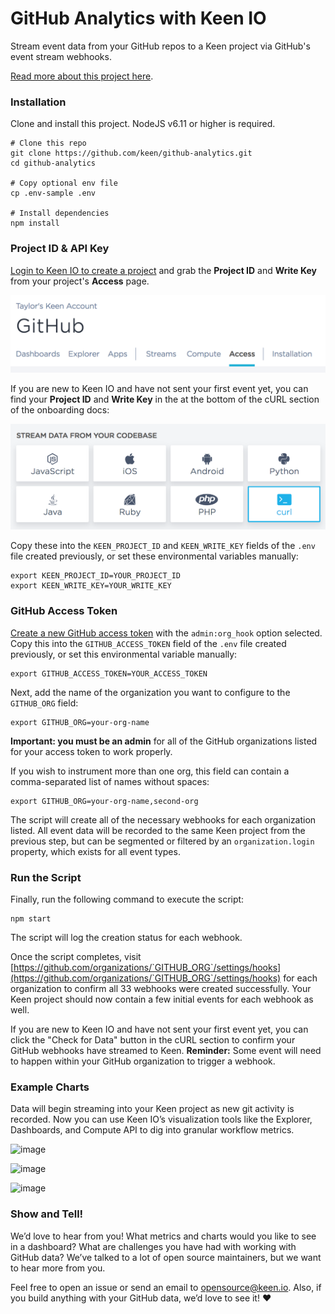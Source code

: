 # GitHub Analytics with Keen IO

Stream event data from your GitHub repos to a Keen project via GitHub's event stream webhooks. 

[Read more about this project here](https://blog.keen.io/tracking-github-data-with-keen-io-f130bcdec545).


### Installation

Clone and install this project. NodeJS v6.11 or higher is required.

```ssh
# Clone this repo
git clone https://github.com/keen/github-analytics.git
cd github-analytics

# Copy optional env file
cp .env-sample .env

# Install dependencies
npm install
```


### Project ID & API Key

[Login to Keen IO to create a project](https://keen.io/login?s=gh_github-analytics) and grab the **Project ID** and **Write Key** from your project's **Access** page. 

![image of Access page](access_page.png)

If you are new to Keen IO and have not sent your first event yet, you can find your **Project ID** and **Write Key** in the at the bottom of the cURL section of the onboarding docs:

![image of cURL section](curl_section.png)

Copy these into the `KEEN_PROJECT_ID` and `KEEN_WRITE_KEY` fields of the `.env` file created previously, or set these environmental variables manually:

```ssh
export KEEN_PROJECT_ID=YOUR_PROJECT_ID
export KEEN_WRITE_KEY=YOUR_WRITE_KEY
```


### GitHub Access Token

[Create a new GitHub access token](https://github.com/settings/tokens/new) with the `admin:org_hook` option selected. Copy this into the `GITHUB_ACCESS_TOKEN` field of the `.env` file created previously, or set this environmental variable manually:

```ssh
export GITHUB_ACCESS_TOKEN=YOUR_ACCESS_TOKEN
```

Next, add the name of the organization you want to configure to the `GITHUB_ORG` field:

```ssh
export GITHUB_ORG=your-org-name
```

**Important: you must be an admin** for all of the GitHub organizations listed for your access token to work properly.

If you wish to instrument more than one org, this field can contain a comma-separated list of names without spaces:

```ssh
export GITHUB_ORG=your-org-name,second-org
```

The script will create all of the necessary webhooks for each organization listed. All event data will be recorded to the same Keen project from the previous step, but can be segmented or filtered by an `organization.login` property, which exists for all event types.


### Run the Script

Finally, run the following command to execute the script:

```ssh
npm start
```

The script will log the creation status for each webhook.

Once the script completes, visit [https://github.com/organizations/`GITHUB_ORG`/settings/hooks](https://github.com/organizations/`GITHUB_ORG`/settings/hooks) for each organization to confirm all 33 webhooks were created successfully. Your Keen project should now contain a few initial events for each webhook as well.

If you are new to Keen IO and have not sent your first event yet, you can click the "Check for Data" button in the cURL section to confirm your GitHub webhooks have streamed to Keen. **Reminder:** Some event will need to happen within your GitHub organization to trigger a webhook.

### Example Charts

Data will begin streaming into your Keen project as new git activity is recorded. Now you can use Keen IO’s visualization tools like the Explorer, Dashboards, and Compute API to dig into granular workflow metrics.

![image](https://user-images.githubusercontent.com/180438/31462249-f94b85ae-ae80-11e7-9ed5-90d173fece75.png)

![image](https://user-images.githubusercontent.com/180438/31462252-fd328b4a-ae80-11e7-82d9-f08b944a94a6.png)

![image](https://user-images.githubusercontent.com/180438/31462259-01247ff6-ae81-11e7-9d42-d11962e799b0.png)


### Show and Tell!

We’d love to hear from you! What metrics and charts would you like to see in a dashboard? What are challenges you have had with working with GitHub data? We’ve talked to a lot of open source maintainers, but we want to hear more from you.

Feel free to open an issue or send an email to [opensource@keen.io](mailto:opensource@keen.io). Also, if you build anything with your GitHub data, we’d love to see it! ❤️
